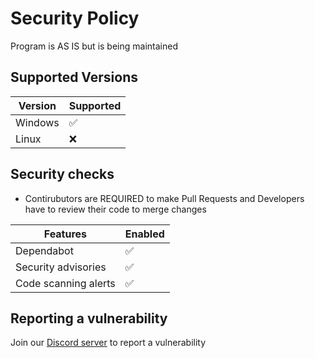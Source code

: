 # Security Policy
Program is AS IS but is being maintained

## Supported Versions

| Version | Supported          |
| ------- | ------------------ |
| Windows | :white_check_mark: |
| Linux   | :x:                |

## Security checks
* Contirubutors are REQUIRED to make Pull Requests and Developers have to review their code to merge changes

| Features | Enabled                                 |
| ------- | -----------------------------------------|
| Dependabot | :white_check_mark:                    |
| Security advisories   | :white_check_mark:         |
| Code scanning alerts   | :white_check_mark:        |

## Reporting a vulnerability
Join our [Discord server](https://discord.gg/8XxJrFtQPS) to report a vulnerability
